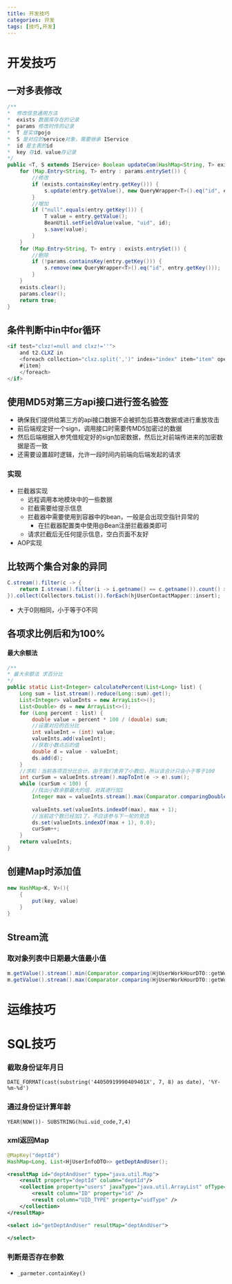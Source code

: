 ```yaml
---
title: 开发技巧
categories: 开发
tags: [技巧,开发]
---
```


# 开发技巧

## 一对多表修改

```java
/**
*  修改信息通用方法
*  exists 数据库存在的记录
*  params 修改时传的记录
*  T 是实体pojo
*  S 是对应的service对象，需要继承 IService
*  id 是主表的id
*  key 存id，value存记录
*/
public <T, S extends IService> Boolean updateCom(HashMap<String, T> exists, HashMap<String, T> params, S s, Long id){
    for (Map.Entry<String, T> entry : params.entrySet()) {
        //修改
        if (exists.containsKey(entry.getKey())) {
            s.update(entry.getValue(), new QueryWrapper<T>().eq("id", entry.getKey()));
        }
        //增加
        if ("null".equals(entry.getKey())) {
            T value = entry.getValue();
            BeanUtil.setFieldValue(value, "uid", id);
            s.save(value);
        }
    }
    for (Map.Entry<String, T> entry : exists.entrySet()) {
        //删除
        if (!params.containsKey(entry.getKey())) {
            s.remove(new QueryWrapper<T>().eq("id", entry.getKey()));
        }
    }
    exists.clear();
    params.clear();
    return true;
}
```

## 条件判断中in中for循环

```java
<if test="clxz!=null and clxz!=''">
    and t2.CLXZ in
    <foreach collection="clxz.split(',')" index="index" item="item" open="(" close=")" separator=",">
    #{item}
	</foreach>
</if>
```

## 使用MD5对第三方api接口进行签名验签

- 确保我们提供给第三方的api接口数据不会被抓包后篡改数据或进行重放攻击
- 前后端规定好一个sign，调用接口时需要传MD5加密过的数据
- 然后后端根据入参凭借规定好的sign加密数据，然后比对前端传进来的加密数据是否一致
- 还需要设置超时逻辑，允许一段时间内前端向后端发起的请求

### 实现

- 拦截器实现
  - 远程调用本地模块中的一些数据
  - 拦截需要给提示信息
  - 拦截器中需要使用到容器中的bean，一般是会出现空指针异常的
    - 在拦截器配置类中使用@Bean注册拦截器类即可
  - 请求拦截后无任何提示信息，空白页面不友好　
- AOP实现

## 比较两个集合对象的异同

```java
C.stream().filter(c -> {
    return I.stream().filter(i -> i.getname() == c.getname()).count() > 0;
}).collect(Collectors.toList()).forEach(hjUserContactMapper::insert);
```

- 大于0则相同，小于等于0不同

## 各项求比例后和为100%

#### 最大余额法

```java
/**
* 最大余额法 求百分比
*/
public static List<Integer> calculatePercent(List<Long> list) {
    Long sum = list.stream().reduce(Long::sum).get();
    List<Integer> valueInts = new ArrayList<>();
    List<Double> ds = new ArrayList<>();
    for (Long percent : list) {
        double value = percent * 100 / (double) sum;
        //设置对应的百分比
        int valueInt = (int) value;
        valueInts.add(valueInt);
        //获取小数点后的值
        double d = value - valueInt;
        ds.add(d);
    }
    //求和：当前各项百分比合计。由于我们舍弃了小数位，所以该合计只会小于等于100
    int curSum = valueInts.stream().mapToInt(e -> e).sum();
    while (curSum < 100) {
        //找出小数余额最大的组，对其进行加1
        Integer max = valueInts.stream().max(Comparator.comparingDouble(e -> ds.get(valueInts.indexOf(e))
                                                                       )).get();
        valueInts.set(valueInts.indexOf(max), max + 1);
        //当前这个数已经加1了，不应该参与下一轮的竞选
        ds.set(valueInts.indexOf(max + 1), 0.0);
        curSum++;
    }
    return valueInts;
}
```

## 创建Map时添加值

```java
new HashMap<K, V>(){
    {
        put(key, value)
    }
}
```

## Stream流

### 取对象列表中日期最大值最小值

```java
m.getValue().stream().min(Comparator.comparing(HjUserWorkHourDTO::getWorkDate)).get().getWorkDate();
m.getValue().stream().max(Comparator.comparing(HjUserWorkHourDTO::getWorkDate)).get().getWorkDate();
```

# 运维技巧

# SQL技巧

### 截取身份证年月日

`DATE_FORMAT(cast(substring('44050919990409401X', 7, 8) as date), '%Y-%m-%d')`

### 通过身份证计算年龄

`YEAR(NOW())- SUBSTRING(hui.uid_code,7,4)` 

### xml返回Map

```java
@MapKey("deptId")
HashMap<Long, List<HjUserInfoDTO>> getDeptAndUser();
```

```xml
<resultMap id="deptAndUser" type="java.util.Map">
    <result property="deptId" column="deptId"/>
    <collection property="users" javaType="java.util.ArrayList" ofType="com.bda.huijun.hr.personnel.entity.vo.HjUserInfoVO">
        <result column="ID" property="id" />
        <result column="UID_TYPE" property="uidType" />
    </collection>
</resultMap>

<select id="getDeptAndUser" resultMap="deptAndUser">
    
</select>
```

### 判断是否存在参数

- `_parmeter.containKey()`
